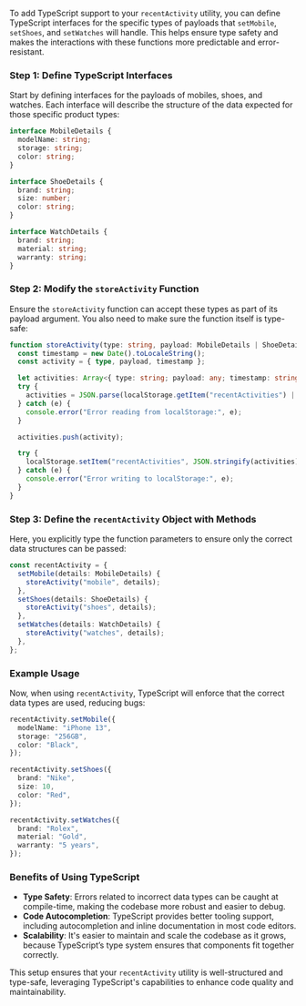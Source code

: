 To add TypeScript support to your `recentActivity` utility, you can define TypeScript interfaces for the specific types of payloads that `setMobile`, `setShoes`, and `setWatches` will handle. This helps ensure type safety and makes the interactions with these functions more predictable and error-resistant.

### Step 1: Define TypeScript Interfaces

Start by defining interfaces for the payloads of mobiles, shoes, and watches. Each interface will describe the structure of the data expected for those specific product types:

```typescript
interface MobileDetails {
  modelName: string;
  storage: string;
  color: string;
}

interface ShoeDetails {
  brand: string;
  size: number;
  color: string;
}

interface WatchDetails {
  brand: string;
  material: string;
  warranty: string;
}
```

### Step 2: Modify the `storeActivity` Function

Ensure the `storeActivity` function can accept these types as part of its payload argument. You also need to make sure the function itself is type-safe:

```typescript
function storeActivity(type: string, payload: MobileDetails | ShoeDetails | WatchDetails) {
  const timestamp = new Date().toLocaleString();
  const activity = { type, payload, timestamp };

  let activities: Array<{ type: string; payload: any; timestamp: string }> = [];
  try {
    activities = JSON.parse(localStorage.getItem("recentActivities") || "[]");
  } catch (e) {
    console.error("Error reading from localStorage:", e);
  }

  activities.push(activity);

  try {
    localStorage.setItem("recentActivities", JSON.stringify(activities));
  } catch (e) {
    console.error("Error writing to localStorage:", e);
  }
}
```

### Step 3: Define the `recentActivity` Object with Methods

Here, you explicitly type the function parameters to ensure only the correct data structures can be passed:

```typescript
const recentActivity = {
  setMobile(details: MobileDetails) {
    storeActivity("mobile", details);
  },
  setShoes(details: ShoeDetails) {
    storeActivity("shoes", details);
  },
  setWatches(details: WatchDetails) {
    storeActivity("watches", details);
  },
};
```

### Example Usage

Now, when using `recentActivity`, TypeScript will enforce that the correct data types are used, reducing bugs:

```typescript
recentActivity.setMobile({
  modelName: "iPhone 13",
  storage: "256GB",
  color: "Black",
});

recentActivity.setShoes({
  brand: "Nike",
  size: 10,
  color: "Red",
});

recentActivity.setWatches({
  brand: "Rolex",
  material: "Gold",
  warranty: "5 years",
});
```

### Benefits of Using TypeScript

- **Type Safety**: Errors related to incorrect data types can be caught at compile-time, making the codebase more robust and easier to debug.
- **Code Autocompletion**: TypeScript provides better tooling support, including autocompletion and inline documentation in most code editors.
- **Scalability**: It's easier to maintain and scale the codebase as it grows, because TypeScript’s type system ensures that components fit together correctly.

This setup ensures that your `recentActivity` utility is well-structured and type-safe, leveraging TypeScript's capabilities to enhance code quality and maintainability.
